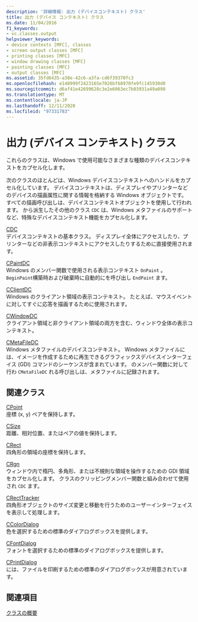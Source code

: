```yaml
---
description: '詳細情報: 出力 (デバイスコンテキスト) クラス'
title: 出力 (デバイス コンテキスト) クラス
ms.date: 11/04/2016
f1_keywords:
- vc.classes.output
helpviewer_keywords:
- device contexts [MFC], classes
- screen output classes [MFC]
- printing classes [MFC]
- window drawing classes [MFC]
- painting classes [MFC]
- output classes [MFC]
ms.assetid: 35fd6435-a38e-42c6-a3fa-cd6f39370fc3
ms.openlocfilehash: e148999f2423165e7026bf68970fe9fc145930d0
ms.sourcegitcommit: d6af41e42699628c3e2e6063ec7b03931a49a098
ms.translationtype: MT
ms.contentlocale: ja-JP
ms.lasthandoff: 12/11/2020
ms.locfileid: "97331783"
---
```

# <a name="output-device-context-classes"></a>出力 (デバイス コンテキスト) クラス

これらのクラスは、Windows で使用可能なさまざまな種類のデバイスコンテキストをカプセル化します。

次のクラスのほとんどは、Windows デバイスコンテキストへのハンドルをカプセル化しています。 デバイスコンテキストは、ディスプレイやプリンターなどのデバイスの描画属性に関する情報を格納する Windows オブジェクトです。 すべての描画呼び出しは、デバイスコンテキストオブジェクトを使用して行われます。 から派生したその他のクラス `CDC` は、Windows メタファイルのサポートなど、特殊なデバイスコンテキスト機能をカプセル化します。

[CDC](reference/cdc-class.md)<br/>
デバイスコンテキストの基本クラス。 ディスプレイ全体にアクセスしたり、プリンターなどの非表示コンテキストにアクセスしたりするために直接使用されます。

[CPaintDC](reference/cpaintdc-class.md)<br/>
Windows のメンバー関数で使用される表示コンテキスト `OnPaint` 。 `BeginPaint`構築時および破棄時に自動的にを呼び出し `EndPaint` ます。

[CClientDC](reference/cclientdc-class.md)<br/>
Windows のクライアント領域の表示コンテキスト。 たとえば、マウスイベントに対してすぐに応答を描画するために使用されます。

[CWindowDC](reference/cwindowdc-class.md)<br/>
クライアント領域と非クライアント領域の両方を含む、ウィンドウ全体の表示コンテキスト。

[CMetaFileDC](reference/cmetafiledc-class.md)<br/>
Windows メタファイルのデバイスコンテキスト。 Windows メタファイルには、イメージを作成するために再生できるグラフィックスデバイスインターフェイス (GDI) コマンドのシーケンスが含まれています。 のメンバー関数に対して行わ `CMetaFileDC` れる呼び出しは、メタファイルに記録されます。

## <a name="related-classes"></a>関連クラス

[CPoint](../atl-mfc-shared/reference/cpoint-class.md)<br/>
座標 (x, y) ペアを保持します。

[CSize](../atl-mfc-shared/reference/csize-class.md)<br/>
距離、相対位置、またはペアの値を保持します。

[CRect](../atl-mfc-shared/reference/crect-class.md)<br/>
四角形の領域の座標を保持します。

[CRgn](reference/crgn-class.md)<br/>
ウィンドウ内で楕円、多角形、または不規則な領域を操作するための GDI 領域をカプセル化します。 クラスのクリッピングメンバー関数と組み合わせて使用され `CDC` ます。

[CRectTracker](reference/crecttracker-class.md)<br/>
四角形オブジェクトのサイズ変更と移動を行うためのユーザーインターフェイスを表示して処理します。

[CColorDialog](reference/ccolordialog-class.md)<br/>
色を選択するための標準のダイアログボックスを提供します。

[CFontDialog](reference/cfontdialog-class.md)<br/>
フォントを選択するための標準のダイアログボックスを提供します。

[CPrintDialog](reference/cprintdialog-class.md)<br/>
には、ファイルを印刷するための標準のダイアログボックスが用意されています。

## <a name="see-also"></a>関連項目

[クラスの概要](class-library-overview.md)
